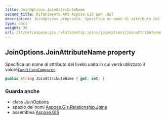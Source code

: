 ```yaml
---
title: JoinOptions.JoinAttributeName
second_title: Riferimento API Aspose.GIS per .NET
description: JoinOptions proprietà. Specifica un nome di attributo del livello unito in cui verrà utilizzato il valoreConditionComparer.
type: docs
weight: 30
url: /it/net/aspose.gis.relationship.joins/joinoptions/joinattributename/
---
```

## JoinOptions.JoinAttributeName property

Specifica un nome di attributo del livello unito in cui verrà utilizzato il valore[`ConditionComparer`](../conditioncomparer/).

```csharp
public string JoinAttributeName { get; set; }
```

### Guarda anche

* class [JoinOptions](../)
* spazio dei nomi [Aspose.Gis.Relationship.Joins](../../joinoptions/)
* assemblea [Aspose.GIS](../../../)


